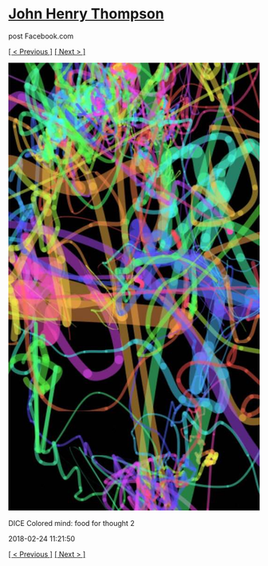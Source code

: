 # [John Henry Thompson](../README.md)
post Facebook.com

[[ < Previous ]](2018-02-26-1.md) [[ Next > ]](2018-02-24-2.md)

[![](../media/2018-02-24/Timeline-Photos-DICE-Colored-mind-food-for-thought-2.jpg)](../README.md)

DICE Colored mind: food for thought 2

2018-02-24 11:21:50

[[ < Previous ]](2018-02-26-1.md) [[ Next > ]](2018-02-24-2.md)